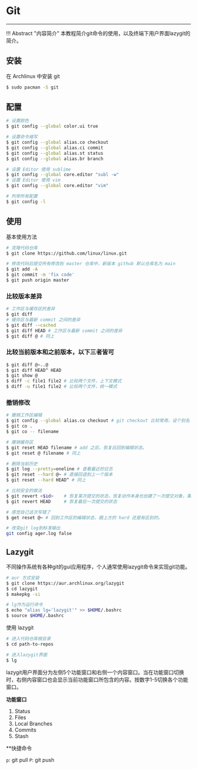 # Git



---

!!! Abstract "内容简介"
    本教程简介git命令的使用，以及终端下用户界面lazygit的简介。

## 安装

在 Archlinux 中安装 git

```bash
$ sudo pacman -S git
```

## 配置

```bash
# 设置颜色 
$ git config --global color.ui true

# 设置命令缩写
$ git config --global alias.co checkout
$ git config --global alias.ci commit
$ git config --global alias.st status
$ git config --global alias.br branch

# 设置 Editor 使用 sublime
$ git config --global core.editor "subl -w"
# 设置 Editor 使用 vim
$ git config --global core.editor "vim"

# 列举所有配置
$ git config -l
```

## 使用

基本使用方法

```bash
# 克隆代码仓库
$ git clone https://github.com/linux/linux.git

# 修改代码后提交所有修改到 master 仓库中，新版本 github 默认仓库名为 main
$ git add -A
$ git commit -m 'fix code'
$ git push origin master
```

### 比较版本差异

```bash
# 工作区与缓存区的差异
$ git diff
# 缓存区与最新 commit 之间的差异
$ git diff -–cached
$ git diff HEAD # 工作区与最新 commit 之间的差异
$ git diff @ # 同上
```

### 比较当前版本和之前版本，以下三者皆可

```bash
$ git diff @~..@
$ git diff HEAD^ HEAD
$ git show @
$ diff -c file1 file2 # 比较两个文件，上下文模式
$ diff -u file1 file2 # 比较两个文件，统一模式
```

### 撤销修改

```bash
# 撤销工作区编辑
$ git config --global alias.co checkout # git checkout 比较常用，设个别名
$ git co .
$ git co -- filename

# 撤销缓存区
$ git reset HEAD filename # add 之后，恢复后回到编辑状态。
$ git reset @ filename # 同上

# 删除当前历史
$ git log --pretty=oneline # 查看最近的日志
$ git reset --hard @~ # 直接回退到上一个版本
$ git reset --hard HEAD^ # 同上

# 比较安全的做法
$ git revert <$id>    # 恢复某次提交的状态，恢复动作本身也创建了一次提交对象，需重写 commit
$ git revert HEAD     # 恢复最后一次提交的状态

# 感觉自己这次写错了
$ get reset @~ # 回到工作区的编辑状态，跟上方的 hard 还是有区别的。

# 改变git log到标准输出
git config ager.log false
```

## Lazygit

不同操作系统有各种git的gui应用程序，个人通常使用lazygit命令来实现git功能。

```bash
# aur 方式安装
$ git clone https://aur.archlinux.org/lazygit
$ cd lazygit
$ makepkg -si

# lg作为运行命令
$ echo "alias lg='lazygit'" >> $HOME/.bashrc
$ source $HOME/.bashrc
```

使用 lazygit

```bash
# 进入代码仓库根目录
$ cd path-to-repos

# 进入lazygit界面
$ lg
```

lazygit用户界面分为左侧5个功能窗口和右侧一个内容窗口。当在功能窗口切换时，右侧内容窗口也会显示当前功能窗口所包含的内容。按数字1-5切换各个功能窗口。

**功能窗口**

1. Status
2. Files
3. Local Branches
4. Commits
5. Stash

**快捷命令

`p`: git pull
`P`: git push
